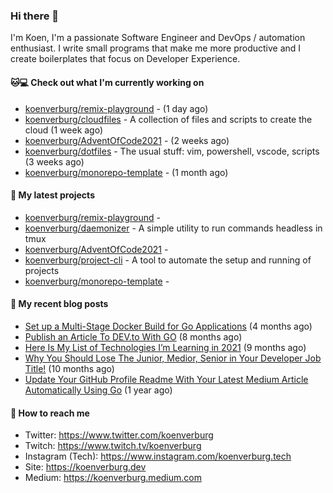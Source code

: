 ### Hi there 👋

I'm Koen, I'm a passionate Software Engineer and DevOps / automation enthusiast. I write small programs that make me more productive and I create boilerplates that focus on Developer Experience.

#### 🐱💻  Check out what I'm currently working on

- [koenverburg/remix-playground](https://github.com/koenverburg/remix-playground) -  (1 day ago)
- [koenverburg/cloudfiles](https://github.com/koenverburg/cloudfiles) - A collection of files and scripts to create the cloud (1 week ago)
- [koenverburg/AdventOfCode2021](https://github.com/koenverburg/AdventOfCode2021) -  (2 weeks ago)
- [koenverburg/dotfiles](https://github.com/koenverburg/dotfiles) - The usual stuff: vim, powershell, vscode, scripts (3 weeks ago)
- [koenverburg/monorepo-template](https://github.com/koenverburg/monorepo-template) -  (1 month ago)

#### 👀 My latest projects

- [koenverburg/remix-playground](https://github.com/koenverburg/remix-playground) - 
- [koenverburg/daemonizer](https://github.com/koenverburg/daemonizer) - A simple utility to run commands headless in tmux
- [koenverburg/AdventOfCode2021](https://github.com/koenverburg/AdventOfCode2021) - 
- [koenverburg/project-cli](https://github.com/koenverburg/project-cli) - A tool to automate the setup and running of projects
- [koenverburg/monorepo-template](https://github.com/koenverburg/monorepo-template) - 

#### 📜 My recent blog posts

- [Set up a Multi-Stage Docker Build for Go Applications](https://medium.com/codex/set-up-a-multi-stage-docker-build-for-go-applications-a37113791b4f?source=rss-405b29f48feb------2) (4 months ago)
- [Publish an Article To DEV.to With GO](https://koenverburg.medium.com/publish-an-article-to-dev-to-with-go-48f5f8a64aa6?source=rss-405b29f48feb------2) (8 months ago)
- [Here Is My List of Technologies I’m Learning in 2021](https://medium.com/codex/here-is-my-list-of-technologies-im-learning-in-2021-e1aa6041ceac?source=rss-405b29f48feb------2) (9 months ago)
- [Why You Should Lose The Junior, Medior, Senior in Your Developer Job Title!](https://koenverburg.medium.com/why-you-should-lose-the-junior-medior-senior-in-your-developer-job-title-ff522b4ceee4?source=rss-405b29f48feb------2) (10 months ago)
- [Update Your GitHub Profile Readme With Your Latest Medium Article Automatically Using Go](https://betterprogramming.pub/update-your-github-profile-readme-with-you-latest-medium-article-automatically-using-go-e6d303109164?source=rss-405b29f48feb------2) (1 year ago)

#### 📨 How to reach me

- Twitter: https://www.twitter.com/koenverburg
- Twitch: https://www.twitch.tv/koenverburg
- Instagram (Tech): https://www.instagram.com/koenverburg.tech
- Site: https://koenverburg.dev
- Medium: https://koenverburg.medium.com
